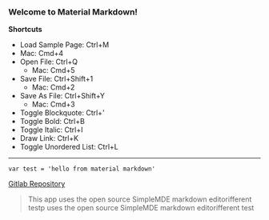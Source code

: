 ### Welcome to Material Markdown!
**Shortcuts**
- Load Sample Page: Ctrl+M
 - Mac: Cmd+4
- Open File: Ctrl+Q
	- Mac: Cmd+5
- Save File: Ctrl+Shift+1
	- Mac: Cmd+2
- Save As File: Ctrl+Shift+Y
	- Mac: Cmd+3
- Toggle Blockquote: Ctrl+'
- Toggle Bold: Ctrl+B
- Toggle Italic: Ctrl+I
- Draw Link: Ctrl+K
- Toggle Unordered List: Ctrl+L
-----
```
var test = 'hello from material markdown'
```
[Gitlab Repository](https://gitlab.com/bernardodsanderson/material-markdown)
> This app uses the open source SimpleMDE markdown editorifferent testp uses the open source SimpleMDE markdown editorifferent test
